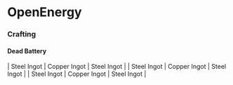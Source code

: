 # OpenEnergy

### Crafting


#### Dead Battery

| Steel Ingot | Copper Ingot | Steel Ingot |
| Steel Ingot | Copper Ingot | Steel Ingot |
| Steel Ingot | Copper Ingot | Steel Ingot |
